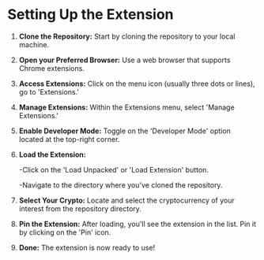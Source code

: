 # Setting Up the Extension

1. **Clone the Repository:** Start by cloning the repository to your local machine.

2. **Open your Preferred Browser:** Use a web browser that supports Chrome extensions.

3. **Access Extensions:** Click on the menu icon (usually three dots or lines), go to 'Extensions.'

4. **Manage Extensions:** Within the Extensions menu, select 'Manage Extensions.'

5. **Enable Developer Mode:** Toggle on the 'Developer Mode' option located at the top-right corner.

6. **Load the Extension:**

   -Click on the 'Load Unpacked' or 'Load Extension' button.

   -Navigate to the directory where you've cloned the repository.

7. **Select Your Crypto:** Locate and select the cryptocurrency of your interest from the repository directory.

8. **Pin the Extension:** After loading, you'll see the extension in the list. Pin it by clicking on the 'Pin' icon.

9. **Done:** The extension is now ready to use!
